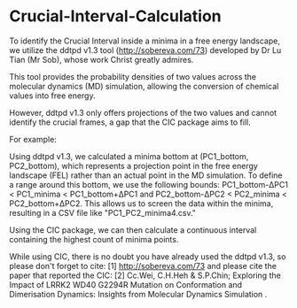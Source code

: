 # Crucial-Interval-Calculation
To identify the Crucial Interval inside a minima in a free energy landscape,
we utilize the ddtpd v1.3 tool (http://sobereva.com/73) developed by Dr Lu Tian (Mr Sob), whose work Christ greatly admires. 

This tool provides the probability densities of two values across the molecular dynamics (MD) simulation, allowing the conversion of chemical values into free energy.

However, ddtpd v1.3 only offers projections of the two values and cannot identify the crucial frames, a gap that the CIC package aims to fill.

For example:

Using ddtpd v1.3, we calculated a minima bottom at (PC1_bottom, PC2_bottom), 
which represents a projection point in the free energy landscape (FEL) rather than an actual point in the MD simulation. 
To define a range around this bottom, we use the following bounds: PC1_bottom-ΔPC1 < PC1_minima < PC1_bottom+ΔPC1 and PC2_bottom-ΔPC2 < PC2_minima < PC2_bottom+ΔPC2. 
This allows us to screen the data within the minima, resulting in a CSV file like "PC1_PC2_minima4.csv."

Using the CIC package, we can then calculate a continuous interval containing the highest count of minima points.


While using CIC, there is no doubt you have already used the ddtpd v1.3, so please don't forget to cite: [1] http://sobereva.com/73
and please cite the paper that reported the CIC: [2] Cc.Wei, C.H.Heh & S.P.Chin; Exploring the Impact of LRRK2 WD40 G2294R Mutation on Conformation and Dimerisation Dynamics: Insights from Molecular Dynamics Simulation .
